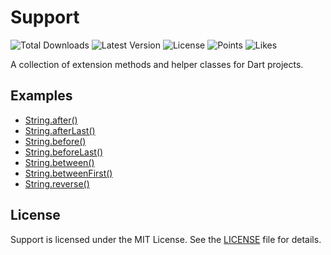# Support

![Total Downloads](https://img.shields.io/pub/dm/support)
![Latest Version](https://img.shields.io/pub/v/support)
![License](https://img.shields.io/github/license/filipprober/support)
![Points](https://img.shields.io/pub/points/support)
![Likes](https://img.shields.io/pub/likes/support)

A collection of extension methods and helper classes for Dart projects.

## Examples

- [String.after()](https://github.com/filipprober/support/tree/0.x/example/string_after.dart)
- [String.afterLast()](https://github.com/filipprober/support/tree/0.x/example/string_after_last.dart)
- [String.before()](https://github.com/filipprober/support/tree/0.x/example/string_before.dart)
- [String.beforeLast()](https://github.com/filipprober/support/tree/0.x/example/string_before_last.dart)
- [String.between()](https://github.com/filipprober/support/tree/0.x/example/string_between.dart)
- [String.betweenFirst()](https://github.com/filipprober/support/tree/0.x/example/string_between_first.dart)
- [String.reverse()](https://github.com/filipprober/support/tree/0.x/example/string_reverse.dart)

## License

Support is licensed under the MIT License. See the [LICENSE](https://github.com/filipprober/support/blob/0.x/LICENSE) file for details.
